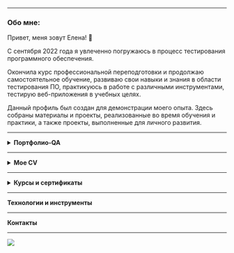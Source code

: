 
<hr>

### **Обо мне:**
Привет, меня зовут Елена! 👋 

С сентября 2022 года я увлеченно погружаюсь в процесс тестирования программного обеспечения. 

Окончила курс профессиональной переподготовки и продолжаю самостоятельное обучение, развиваю свои навыки и знания в области тестирования ПО, практикуюсь в работе с различными инструментами, тестирую веб-приложения в учебных целях.

Данный профиль был создан для демонстрации моего опыта. 
Здесь собраны материалы и проекты, реализованные во время обучения и практики, а также проекты, выполненные для личного развития.

<hr>

<details>
<summary><b>Портфолио-QA</b></summary>
<br>

<kbd>&#8594;</kbd> [Тестовая документация]()
<pre> Тест-план | Чек-листы | Тест-Кейсы | Баг-репорты | Отчет по тестированию | JIRA </pre>

<kbd>&#8594;</kbd> [Проектирование тестов]()
<pre> Тест-дизайн | Классы эквивалентности | Граничные значения | Доменный анализ 
 Таблицы и диаграммы | Pairwise | Use Case </pre>

<kbd>&#8594;</kbd> [Работа с требованиями]()
<pre> Тестирование | Декомпозиция | MindMap | Use Case | User Story Mapping | Example Mapping </pre>

<kbd>&#8594;</kbd> [Тестирование веб-приложений]()
<pre>  Проект "Дом Питомца" | Функциональное | UI | Кроссбраузерное | Кроссплатформенное </pre>

<kbd>&#8594;</kbd> [Тестирование API]()
<pre> REST API | Postman | Swagger | DevTools | JSON </pre>

<kbd>&#8594;</kbd> [БД SQL]()
<pre> SQL | MySQL | PostgreSQL | phpMyAdmin | pgAdmin | DBeaver | TablePlus </pre>

<hr>

### Основы автоматизации тестирования

<kbd>&#8594;</kbd> [Автоматизация тестирования GUI]()
<pre> Проект "Ростелеком" | Python | PyTest | Selenium | PageObject </pre>

<kbd>&#8594;</kbd> [Автоматизация тестирования REST API]()
<pre> Проект "Pet Friends" | REST API | Python | PyTest | Requests </pre>

</details>

<hr>

<details>
<summary><b>Мое CV</b></summary>
<br>

</details>

<hr>

<details>
<summary><b>Курсы и сертификаты</b></summary>
<br>
  
- [X] "Тестировщик-автоматизатор на Python" (SkillFactory)
- [X] "Техники Тест Дизайна для тестировщиков" (Stepik)
- [X] "Тестирование ПО: Postman для тестирования API" (Stepik)
- [X] "Основы SQL для программистов" (SkillFactory)
- [X] "Интерактивный тренажер по SQL" (Stepik)

 [Диплом о профессиональной переподготовкe]()

</details>

<hr>

**Технологии и инструменты**

<hr>

**Контакты**

<hr>

![](https://komarev.com/ghpvc/?username=Elena-Belova&style=flat&color=lightgrey)

<!--
![Visitor Badge](https://visitor-badge.laobi.icu/badge?page_id=Elena-Belova)
![Visitor Badge](https://visitor-badge.laobi.icu/badge?page_id=Elena-Belova&right_color=lightgrey)

-->

<!--
**Elena-Belova/Elena-Belova** is a ✨ _special_ ✨ repository because its `README.md` (this file) appears on your GitHub profile.

Here are some ideas to get you started:

- 🔭 I’m currently working on ...
- 🌱 I’m currently learning ...
- 👯 I’m looking to collaborate on ...
- 🤔 I’m looking for help with ...
- 💬 Ask me about ...
- 📫 How to reach me: ...
- 😄 Pronouns: ...
- ⚡ Fun fact: ...

-->
